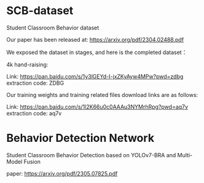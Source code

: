 # SCB-dataset
Student Classroom Behavior dataset 

Our paper has been released at: https://arxiv.org/pdf/2304.02488.pdf

We exposed the dataset in stages, and here is the completed dataset：

4k hand-raising:

Link: https://pan.baidu.com/s/1y3lGEYd-I-jxZKyAyw4MPw?pwd=zdbg extraction code: ZDBG


Our training weights and training related files download links are as follows: 

Link: https://pan.baidu.com/s/1l2K66u0c0AAAu3NYMrhRpg?pwd=aq7v extraction code: aq7v

# Behavior Detection Network

Student Classroom Behavior Detection based on YOLOv7-BRA and Multi-Model Fusion

paper: https://arxiv.org/pdf/2305.07825.pdf
